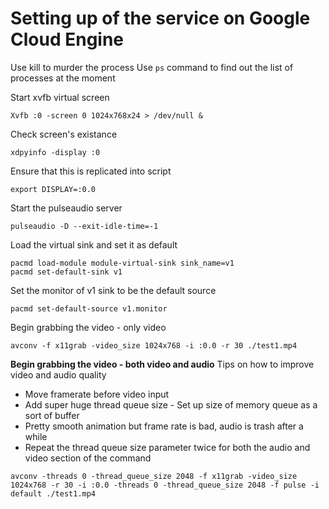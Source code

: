 # Setting up of the service on Google Cloud Engine

Use kill <process number> to murder the process
Use `ps` command to find out the list of processes at the moment

Start xvfb virtual screen
```
Xvfb :0 -screen 0 1024x768x24 > /dev/null &
```

Check screen's existance
```
xdpyinfo -display :0
```

Ensure that this is replicated into script
```
export DISPLAY=:0.0
```

Start the pulseaudio server
```
pulseaudio -D --exit-idle-time=-1
```

Load the virtual sink and set it as default
```
pacmd load-module module-virtual-sink sink_name=v1
pacmd set-default-sink v1
```

Set the monitor of v1 sink to be the default source
```
pacmd set-default-source v1.monitor
```

Begin grabbing the video - only video
```
avconv -f x11grab -video_size 1024x768 -i :0.0 -r 30 ./test1.mp4
```

**Begin grabbing the video - both video and audio**
Tips on how to improve video and audio quality
- Move framerate before video input
- Add super huge thread queue size - Set up size of memory queue as a sort of buffer
- Pretty smooth animation but frame rate is bad, audio is trash after a while
- Repeat the thread queue size parameter twice for both the audio and video section of the command
```
avconv -threads 0 -thread_queue_size 2048 -f x11grab -video_size 1024x768 -r 30 -i :0.0 -threads 0 -thread_queue_size 2048 -f pulse -i default ./test1.mp4
```